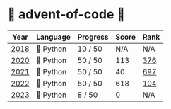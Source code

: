 # 🎄 advent-of-code 🎄

| Year | Language | Progress | Score | Rank |
|------|----------|----------|-------|------|
| [2018](2018/) | 🐍 Python |  10 / 50 | N/A | N/A |
| [2020](2020/) | 🐍 Python |  50 / 50 | 113 | [376](https://clist.by/standings/advent-of-code-2020-23315561/?find_me=28302281) |
| [2021](2021/) | 🐍 Python |  50 / 50 |  40 | [697](https://clist.by/standings/advent-of-code-2021-31607820/?find_me=38397283) |
| [2022](2022/) | 🐍 Python |  50 / 50 | 618 | [104](https://clist.by/standings/advent-of-code-2022-39094836/?find_me=47043618) |
| [2023](2023/) | 🐍 Python |   8 / 50 |   0 | N/A | 
